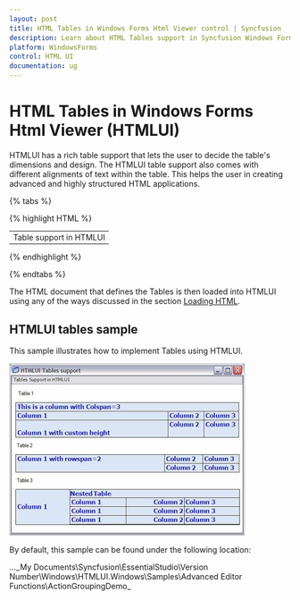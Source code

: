 ```yaml
---
layout: post
title: HTML Tables in Windows Forms Html Viewer control | Syncfusion
description: Learn about HTML Tables support in Syncfusion Windows Forms Html Viewer (HTMLUI) control and more details.
platform: WindowsForms
control: HTML UI
documentation: ug
---
```


# HTML Tables in Windows Forms Html Viewer (HTMLUI)

HTMLUI has a rich table support that lets the user to decide the table's dimensions and design. The HTMLUI table support also comes with different alignments of text within the table. This helps the user in creating advanced and highly structured HTML applications.

{% tabs %}

{% highlight HTML %}

<html>

<body>

<table>

<tr><td>Table support in HTMLUI</td></tr>

</table>

</body>

</html>

{% endhighlight %}

{% endtabs %}

The HTML document that defines the Tables is then loaded into HTMLUI using any of the ways discussed in the section [Loading HTML](/windowsforms/htmlui/loading-html).

## HTMLUI tables sample

This sample illustrates how to implement Tables using HTMLUI.



![HTML-Tables_img1](HTML-Tables_images/HTML-Tables_img1.jpeg)





By default, this sample can be found under the following location:

...\_My Documents\Syncfusion\EssentialStudio\Version Number\Windows\HTMLUI.Windows\Samples\Advanced Editor Functions\ActionGroupingDemo_




